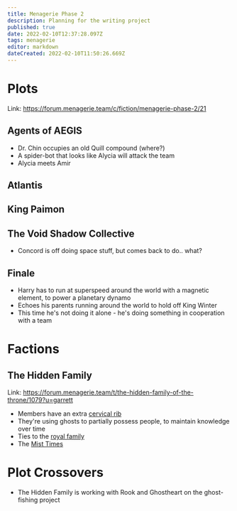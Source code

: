 ```yaml
---
title: Menagerie Phase 2
description: Planning for the writing project
published: true
date: 2022-02-10T12:37:28.097Z
tags: menagerie
editor: markdown
dateCreated: 2022-02-10T11:50:26.669Z
---
```


# Plots

Link: https://forum.menagerie.team/c/fiction/menagerie-phase-2/21

## Agents of AEGIS

* Dr. Chin occupies an old Quill compound (where?)
* A spider-bot that looks like Alycia will attack the team
* Alycia meets Amir

## Atlantis

## King Paimon

## The Void Shadow Collective

* Concord is off doing space stuff, but comes back to do.. what?

## Finale

* Harry has to run at superspeed around the world with a magnetic element, to power a planetary dynamo
* Echoes his parents running around the world to hold off King Winter
* This time he's not doing it alone - he's doing something in cooperation with a team

# Factions

## The Hidden Family

Link: https://forum.menagerie.team/t/the-hidden-family-of-the-throne/1079?u=garrett

* Members have an extra [cervical rib](https://en.wikipedia.org/wiki/Cervical_rib)
* They're using ghosts to partially possess people, to maintain knowledge over time
* Ties to the [royal family](https://en.wikipedia.org/wiki/History_of_Iceland#Iceland_under_Norwegian_and_Danish_kings_(1262%E2%80%931944))
* The [Mist Times](https://en.wikipedia.org/wiki/Laki#Consequences_in_Iceland)

# Plot Crossovers

* The Hidden Family is working with Rook and Ghostheart on the ghost-fishing project
